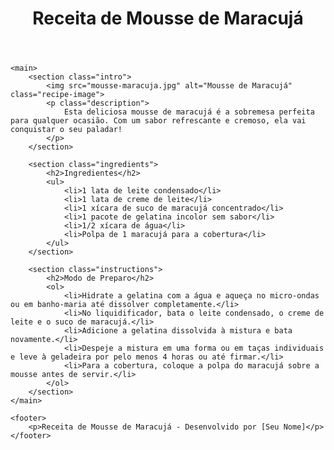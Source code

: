 <!DOCTYPE html>
<html lang="pt-BR">
<head>
    <meta charset="UTF-8">
    <meta name="viewport" content="width=device-width, initial-scale=1.0">
    <title>Mousse de Maracujá</title>
    <link rel="stylesheet" href="styles.css">
</head>
<body>
    <header>
        <h1>Receita de Mousse de Maracujá</h1>
    </header>

    <main>
        <section class="intro">
            <img src="mousse-maracuja.jpg" alt="Mousse de Maracujá" class="recipe-image">
            <p class="description">
                Esta deliciosa mousse de maracujá é a sobremesa perfeita para qualquer ocasião. Com um sabor refrescante e cremoso, ela vai conquistar o seu paladar!
            </p>
        </section>

        <section class="ingredients">
            <h2>Ingredientes</h2>
            <ul>
                <li>1 lata de leite condensado</li>
                <li>1 lata de creme de leite</li>
                <li>1 xícara de suco de maracujá concentrado</li>
                <li>1 pacote de gelatina incolor sem sabor</li>
                <li>1/2 xícara de água</li>
                <li>Polpa de 1 maracujá para a cobertura</li>
            </ul>
        </section>

        <section class="instructions">
            <h2>Modo de Preparo</h2>
            <ol>
                <li>Hidrate a gelatina com a água e aqueça no micro-ondas ou em banho-maria até dissolver completamente.</li>
                <li>No liquidificador, bata o leite condensado, o creme de leite e o suco de maracujá.</li>
                <li>Adicione a gelatina dissolvida à mistura e bata novamente.</li>
                <li>Despeje a mistura em uma forma ou em taças individuais e leve à geladeira por pelo menos 4 horas ou até firmar.</li>
                <li>Para a cobertura, coloque a polpa do maracujá sobre a mousse antes de servir.</li>
            </ol>
        </section>
    </main>

    <footer>
        <p>Receita de Mousse de Maracujá - Desenvolvido por [Seu Nome]</p>
    </footer>
</body>
</html>
